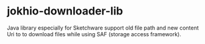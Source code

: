 # jokhio-downloader-lib
Java library especially for Sketchware support old file path and new content Uri to to download files while using SAF (storage access framework).
